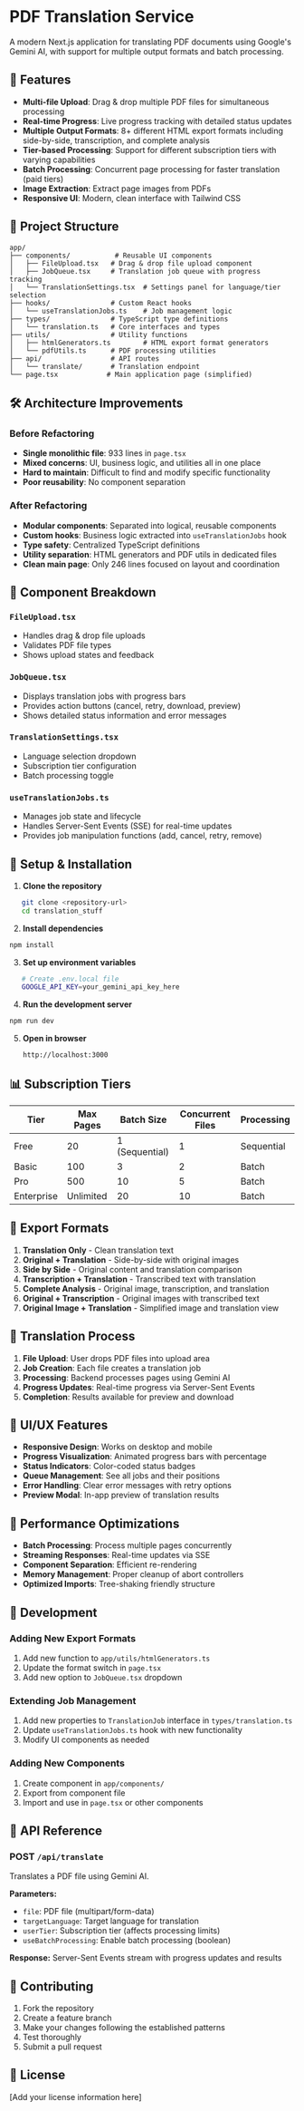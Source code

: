 # PDF Translation Service

A modern Next.js application for translating PDF documents using Google's Gemini AI, with support for multiple output formats and batch processing.

## 🚀 Features

- **Multi-file Upload**: Drag & drop multiple PDF files for simultaneous processing
- **Real-time Progress**: Live progress tracking with detailed status updates
- **Multiple Output Formats**: 8+ different HTML export formats including side-by-side, transcription, and complete analysis
- **Tier-based Processing**: Support for different subscription tiers with varying capabilities
- **Batch Processing**: Concurrent page processing for faster translation (paid tiers)
- **Image Extraction**: Extract page images from PDFs
- **Responsive UI**: Modern, clean interface with Tailwind CSS

## 📁 Project Structure

```
app/
├── components/           # Reusable UI components
│   ├── FileUpload.tsx   # Drag & drop file upload component
│   ├── JobQueue.tsx     # Translation job queue with progress tracking
│   └── TranslationSettings.tsx  # Settings panel for language/tier selection
├── hooks/               # Custom React hooks
│   └── useTranslationJobs.ts    # Job management logic
├── types/               # TypeScript type definitions
│   └── translation.ts   # Core interfaces and types
├── utils/               # Utility functions
│   ├── htmlGenerators.ts        # HTML export format generators
│   └── pdfUtils.ts      # PDF processing utilities
├── api/                 # API routes
│   └── translate/       # Translation endpoint
└── page.tsx            # Main application page (simplified)
```

## 🛠️ Architecture Improvements

### Before Refactoring
- **Single monolithic file**: 933 lines in `page.tsx`
- **Mixed concerns**: UI, business logic, and utilities all in one place
- **Hard to maintain**: Difficult to find and modify specific functionality
- **Poor reusability**: No component separation

### After Refactoring
- **Modular components**: Separated into logical, reusable components
- **Custom hooks**: Business logic extracted into `useTranslationJobs` hook
- **Type safety**: Centralized TypeScript definitions
- **Utility separation**: HTML generators and PDF utils in dedicated files
- **Clean main page**: Only 246 lines focused on layout and coordination

## 🎯 Component Breakdown

### `FileUpload.tsx`
- Handles drag & drop file uploads
- Validates PDF file types
- Shows upload states and feedback

### `JobQueue.tsx`
- Displays translation jobs with progress bars
- Provides action buttons (cancel, retry, download, preview)
- Shows detailed status information and error messages

### `TranslationSettings.tsx`
- Language selection dropdown
- Subscription tier configuration
- Batch processing toggle

### `useTranslationJobs.ts`
- Manages job state and lifecycle
- Handles Server-Sent Events (SSE) for real-time updates
- Provides job manipulation functions (add, cancel, retry, remove)

## 🔧 Setup & Installation

1. **Clone the repository**
```bash
   git clone <repository-url>
   cd translation_stuff
```

2. **Install dependencies**
```bash
npm install
```

3. **Set up environment variables**
```bash
   # Create .env.local file
   GOOGLE_API_KEY=your_gemini_api_key_here
```

4. **Run the development server**
```bash
npm run dev
```

5. **Open in browser**
   ```
   http://localhost:3000
   ```

## 📊 Subscription Tiers

| Tier | Max Pages | Batch Size | Concurrent Files | Processing |
|------|-----------|------------|------------------|------------|
| Free | 20 | 1 (Sequential) | 1 | Sequential |
| Basic | 100 | 3 | 2 | Batch |
| Pro | 500 | 10 | 5 | Batch |
| Enterprise | Unlimited | 20 | 10 | Batch |

## 📄 Export Formats

1. **Translation Only** - Clean translation text
2. **Original + Translation** - Side-by-side with original images
3. **Side by Side** - Original content and translation comparison
4. **Transcription + Translation** - Transcribed text with translation
5. **Complete Analysis** - Original image, transcription, and translation
6. **Original + Transcription** - Original images with transcribed text
7. **Original Image + Translation** - Simplified image and translation view

## 🔄 Translation Process

1. **File Upload**: User drops PDF files into upload area
2. **Job Creation**: Each file creates a translation job
3. **Processing**: Backend processes pages using Gemini AI
4. **Progress Updates**: Real-time progress via Server-Sent Events
5. **Completion**: Results available for preview and download

## 🎨 UI/UX Features

- **Responsive Design**: Works on desktop and mobile
- **Progress Visualization**: Animated progress bars with percentage
- **Status Indicators**: Color-coded status badges
- **Queue Management**: See all jobs and their positions
- **Error Handling**: Clear error messages with retry options
- **Preview Modal**: In-app preview of translation results

## 🚀 Performance Optimizations

- **Batch Processing**: Process multiple pages concurrently
- **Streaming Responses**: Real-time updates via SSE
- **Component Separation**: Efficient re-rendering
- **Memory Management**: Proper cleanup of abort controllers
- **Optimized Imports**: Tree-shaking friendly structure

## 🔧 Development

### Adding New Export Formats
1. Add new function to `app/utils/htmlGenerators.ts`
2. Update the format switch in `page.tsx`
3. Add new option to `JobQueue.tsx` dropdown

### Extending Job Management
1. Add new properties to `TranslationJob` interface in `types/translation.ts`
2. Update `useTranslationJobs.ts` hook with new functionality
3. Modify UI components as needed

### Adding New Components
1. Create component in `app/components/`
2. Export from component file
3. Import and use in `page.tsx` or other components

## 📝 API Reference

### POST `/api/translate`
Translates a PDF file using Gemini AI.

**Parameters:**
- `file`: PDF file (multipart/form-data)
- `targetLanguage`: Target language for translation
- `userTier`: Subscription tier (affects processing limits)
- `useBatchProcessing`: Enable batch processing (boolean)

**Response:** Server-Sent Events stream with progress updates and results

## 🤝 Contributing

1. Fork the repository
2. Create a feature branch
3. Make your changes following the established patterns
4. Test thoroughly
5. Submit a pull request

## 📄 License

[Add your license information here] 